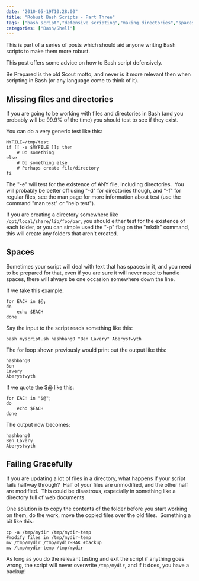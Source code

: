 ```yaml
---
date: "2010-05-19T10:28:00"
title: "Robust Bash Scripts - Part Three"
tags: ["bash script","defensive scripting","making directories","spaces in input"]
categories: ["Bash/Shell"]
---
```


This is part of a series of posts which should aid anyone writing Bash scripts to make them more robust. 
 
This post offers some advice on how to Bash script defensively. 
 
Be Prepared is the old Scout motto, and never is it more relevant then when scripting in Bash (or any language come to think of it). 
 
## Missing files and directories
 
If you are going to be working with files and directories in Bash (and you probably will be 99.9% of the time) you should test to see if they exist. 
 
You can do a very generic test like this: 
 
```
MYFILE=/tmp/test
if [[ -e $MYFILE ]]; then
	# Do something
else
	# Do something else
	# Perhaps create file/directory
fi 
```
 
The "-e" will test for the existence of ANY file, including directories.  You will probably be better off using "-d" for directories though, and "-f" for regular files, see the man page for more information about test (use the command "man test" or "help test"). 
 
If you are creating a directory somewhere like `/opt/local/share/lib/foo/bar`, you should either test for the existence of each folder, or you can simple used the "-p" flag on the "mkdir" command, this will create any folders that aren't created. 
 
## Spaces
 
Sometimes your script will deal with text that has spaces in it, and you need to be prepared for that, even if you are sure it will never need to handle spaces, there will always be one occasion somewhere down the line. 
 
If we take this example: 
 
```
for EACH in $@;
do
	echo $EACH
done 
```
 
Say the input to the script reads something like this: 
```
bash myscript.sh hashbang0 "Ben Lavery" Aberystwyth 
```
The for loop shown previously would print out the output like this: 
```
hashbang0 
Ben 
Lavery 
Aberystwyth 
```
 
If we quote the $@ like this: 
 
```
for EACH in "$@";
do
	echo $EACH
done 
```
 
The output now becomes: 
 
```
hashbang0 
Ben Lavery 
Aberystwyth 
 ```

## Failing Gracefully
 
If you are updating a lot of files in a directory, what happens if your script fails halfway through?  Half of your files are unmodified, and the other half are modified.  This could be disastrous, especially in something like a directory full of web documents. 
 
One solution is to copy the contents of the folder before you start working on them, do the work, move the copied files over the old files.  Something a bit like this: 
 
```
cp -a /tmp/mydir /tmp/mydir-temp
#modify files in /tmp/mydir-temp
mv /tmp/mydir /tmp/mydir-BAK #backup
mv /tmp/mydir-temp /tmp/mydir 
```
 
As long as you do the relevant testing and exit the script if anything goes wrong, the script will never overwrite `/tmp/mydir`, and if it does, you have a backup!
